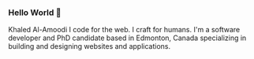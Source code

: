 ### Hello World 👋
Khaled Al-Amoodi
I code for the web. I craft for humans.
I'm a software developer and PhD candidate based in Edmonton, Canada specializing in building and designing websites and applications.
<!--
**kayloody/kayloody** is a ✨ _special_ ✨ repository because its `README.md` (this file) appears on your GitHub profile.

Here are some ideas to get you started:

- 🔭 I’m currently working on ...
- 🌱 I’m currently learning ...
- 👯 I’m looking to collaborate on ...
- 🤔 I’m looking for help with ...
- 💬 Ask me about ...
- 📫 How to reach me: ...
- 😄 Pronouns: ...
- ⚡ Fun fact: ...
-->

